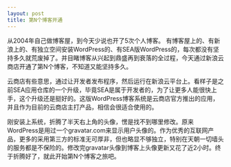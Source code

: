 ```yaml
---
layout: post
title: 第N个博客开通
---
```


从2004年自己做博客屋，到今天少说也开了5次个人博客。 有博客屋上的、有新浪上的、有独立空间安装WordPress的、有SEA版WordPress的，每次都没有坚持多久就荒废掉了。并目睹博客从兴起到鼎盛再到衰落的全过程，今天通过新浪云商店开通了第N个博客，不知道又能坚持多久。

云商店有些意思，通过让开发者发布程序，然后运行在新浪云平台上。看样子是之前SEA应用仓库的一个升级，毕竟SEA是属于开发者的，为了让更多人能很快上手，这个升级还是挺好的。这版WordPress博客系统是云商店官方推出的应用，并且作为目前的云商店主打产品，相信会很适合使用的。

刚安装上系统，折腾了半天右上角的头像，愣是找不到哪里修改。原来WordPress是用过一个gravatar.com来显示用户头像的。作为优秀的互联网产品，更多的采用第三方的标准无可厚非，但也略显不够独立，特别在天朝一切墙头的服务都是不保险的。修改完gravatar头像到博客上头像更新又花了近2小时。终于折腾好了，就此开始第N个博客之旅吧。
